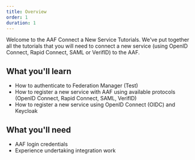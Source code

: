 ```yaml
---
title: Overview
order: 1
duration: 1
---
```


Welcome to the AAF Connect a New Service Tutorials. We've put together all the tutorials that you will 
need to connect a new service (using OpenID Connect, Rapid Connect, SAML or VerifID) to the AAF.

## What you'll learn
- How to authenticate to Federation Manager (Test)
- How to register a new service with AAF using available protocols (OpenID Connect, Rapid Connect, SAML, VerifID)
- How to register a new service using OpenID Connect (OIDC) and Keycloak

## What you'll need
- AAF login credentials
- Experience undertaking integration work